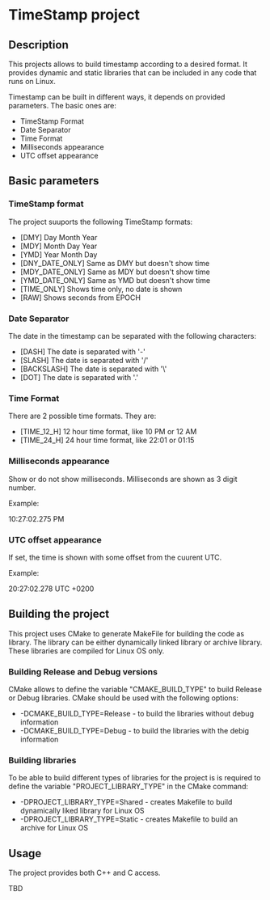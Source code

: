 # TimeStamp project
## Description
This projects allows to build timestamp according to a desired format. It provides dynamic and static libraries that can be included in any code that runs on Linux.

Timestamp can be built in different ways, it depends on provided parameters. The basic ones are:

* TimeStamp Format
* Date Separator
* Time Format
* Milliseconds appearance
* UTC offset appearance

## Basic parameters
### TimeStamp format

The project suuports the following TimeStamp formats:

* [DMY] Day Month Year
* [MDY] Month Day Year
* [YMD] Year Month Day
* [DNY_DATE_ONLY] Same as DMY but doesn't show time
* [MDY_DATE_ONLY] Same as MDY but doesn't show time
* [YMD_DATE_ONLY] Same as YMD but doesn't show time 
* [TIME_ONLY] Shows time only, no date is shown
* [RAW] Shows seconds from EPOCH

### Date Separator

The date in the timestamp can be separated with the following characters:

* [DASH] The date is separated with '-'
* [SLASH] The date is separated with '/'
* [BACKSLASH] The date is separated with '\\'
* [DOT] The date is separated with '.'

### Time Format

There are 2 possible time formats. They are:

* [TIME_12_H] 12 hour time format, like 10 PM or 12 AM
* [TIME_24_H] 24 hour time format, like 22:01 or 01:15

### Milliseconds appearance

Show or do not show milliseconds. Milliseconds are shown as 3 digit number.

Example:

10:27:02.275 PM

### UTC offset appearance

If set, the time is shown with some offset from the cuurent UTC.

Example:

20:27:02.278 UTC +0200

## Building the project

This project uses CMake to generate MakeFile for building the code as library. The library can be either dynamically linked library or archive library. These libraries are compiled for Linux OS only.

### Building Release and Debug versions

CMake allows to define the variable "CMAKE_BUILD_TYPE" to build Release or Debug libraries. CMake should be used with the following options:

* -DCMAKE_BUILD_TYPE=Release  -  to build the libraries without debug information
* -DCMAKE_BUILD_TYPE=Debug    -  to build the libraries with the debig information

### Building libraries

To be able to build different types of libraries for the project is is required to define the variable "PROJECT_LIBRARY_TYPE" in the CMake command:

* -DPROJECT_LIBRARY_TYPE=Shared  -  creates Makefile to build dynamically liked library for Linux OS
* -DPROJECT_LIBRARY_TYPE=Static  -  creates Makefile to build an archive for Linux OS

## Usage

The project provides both C++ and C access.

TBD

